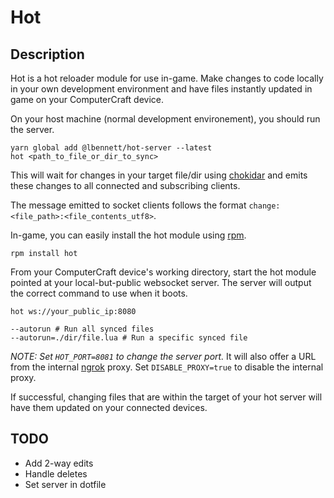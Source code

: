 # Hot

## Description

Hot is a hot reloader module for use in-game.
Make changes to code locally in your own development environment and have files instantly updated in game on your ComputerCraft device.

On your host machine (normal development environement), you should run the server.

```
yarn global add @lbennett/hot-server --latest
hot <path_to_file_or_dir_to_sync>
```

This will wait for changes in your target file/dir using [chokidar](https://github.com/paulmillr/chokidar) and emits these changes to all connected and subscribing clients.

The message emitted to socket clients follows the format `change:<file_path>:<file_contents_utf8>`.

In-game, you can easily install the hot module using [rpm](https://github.com/Reactified/rpm).

```
rpm install hot
```

From your ComputerCraft device's working directory, start the hot module pointed at your local-but-public websocket server. The server will output the correct command to use when it boots.

```
hot ws://your_public_ip:8080

--autorun # Run all synced files
--autorun=./dir/file.lua # Run a specific synced file
```

_NOTE: Set `HOT_PORT=8081` to change the server port._
It will also offer a URL from the internal [ngrok](https://ngrok.com/) proxy. Set `DISABLE_PROXY=true` to disable the internal proxy.

If successful, changing files that are within the target of your hot server will have them updated on your connected devices.

## TODO

- Add 2-way edits
- Handle deletes
- Set server in dotfile
